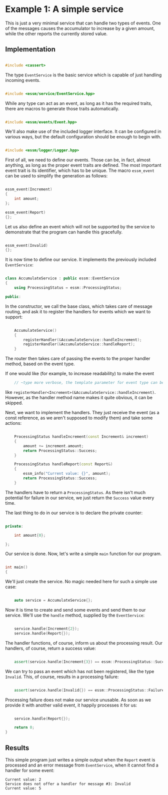 # Example 1: A simple service

This is just a very minimal service that can handle two types of events.
One of the messages causes the accumulator to increase by a given amount,
while the other reports the currently stored value.

## Implementation

```c++

#include <cassert>

```

The type `EventService` is the basic service which is capable of just
handling incoming events.

```c++

#include <essm/service/EventService.hpp>

```

While any type can act as an event, as long as it has the required traits,
there are macros to generate those traits automatically.

```c++

#include <essm/events/Event.hpp>

```

We'll also make use of the included logger interface. It can be configured
in various ways, but the default configuration should be enough to begin with.

```c++

#include <essm/logger/Logger.hpp>

```

First of all, we need to define our events. Those can be, in fact, almost
anything, as long as the proper event traits are defined. The most important
event trait is its identifier, which has to be unique. The macro `essm_event`
can be used to simplify the generation as follows:

```c++

essm_event(Increment)
{
    int amount;
};

essm_event(Report)
{};

```

Let us also define an event which will not be supported by the service
to demonstrate that the program can handle this gracefully.

```c++

essm_event(Invalid)
{};

```

It is now time to define our service. It implements the previously included
`EventService`:

```c++

class AccumulateService : public essm::EventService
{
    using ProcessingStatus = essm::ProcessingStatus;

public:

```

In the constructor, we call the base class, which takes care of message
routing, and ask it to register the handlers for events which we want to
support:

```c++

    AccumulateService()
    {
        registerHandler(&AccumulateService::handleIncrement);
        registerHandler(&AccumulateService::handleReport);
    }

```

The router then takes care of passing the events to the proper handler
method, based on the event type.

If one would like (for example, to increase readability) to make the event

```c++
    // ~type more verbose, the template parameter for event type can be passed,
```

like `registerHandler<Increment>(&AccumulateService::handleIncrement)`.
However, as the handler method name makes it quite obvious, it can be
skipped.

Next, we want to implement the handlers. They just receive the event
(as a const reference, as we aren't supposed to modify them) and take
some actions:

```c++

    ProcessingStatus handleIncrement(const Increment& increment)
    {
        amount += increment.amount;
        return ProcessingStatus::Success;
    }

    ProcessingStatus handleReport(const Report&)
    {
        essm_info("Current value: {}", amount);
        return ProcessingStatus::Success;
    }

```

The handlers have to return a `ProcessingStatus`. As there isn't much
potential for failure in our service, we just return the `Success` value
every time.

The last thing to do in our service is to declare the private counter:

```c++

private:

    int amount{0};

};

```

Our service is done. Now, let's write a simple `main` function for our program.

```c++

int main()
{
```

We'll just create the service. No magic needed here for such a simple
use case:

```c++

    auto service = AccumulateService{};

```

Now it is time to create and send some events and send them to our service.
We'll use the `handle` method, supplied by the `EventService`:

```c++

    service.handle(Increment{2});
    service.handle(Report{});

```

The handler functions, of course, inform us about the processing result.
Our handlers, of course, return a success value:

```c++

    assert(service.handle(Increment{3}) == essm::ProcessingStatus::Success);

```

We can try to pass an event which has not been registered, like the
type `Invalid`. This, of course, results in a processing failure:

```c++

    assert(service.handle(Invalid{}) == essm::ProcessingStatus::Failure);

```

Processing failure does not make our service unusable. As soon as we
provide it with another valid event, it happily processes it for us:

```c++

    service.handle(Report{});

    return 0;
}

```

## Results

This simple program just writes a simple output when the `Report` event is
processed and an error message from `EventService`, when it cannot find
a handler for some event:

```
Current value: 2
Service does not offer a handler for message #3: Invalid
Current value: 5
```
